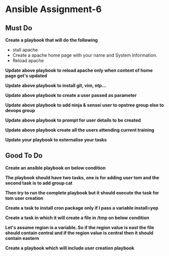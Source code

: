 # Ansible Assignment-6 #

## Must Do ##

**Create a playbook that will do the following**
*  stall apache
*  Create a apache home page with your name and System Information.
*  Reload apache


**Update above playbook to reload apache only when content of home page get's updated**

**Update above playbook to install git, vim, ntp...**

**Update above playbook to create a user passed as parameter**

**Update above playbook to add ninja & sensei user to opstree group else to devops group**

**Update above playbook to prompt for user details to be created**

**Update above playbook create all the users attending current training**

**Update your playbook to externalise your tasks**


## Good To Do ##

**Create an ansible playbook on below condition**

**The playbook should have two tasks, one is for adding user tom and the second task is to add group cat**

**Then try to run the complete playbook but it should execute the task for tom user creation**

**Create a task to install cron package only if I pass a variable install=yep**

**Create a task in which it will create a file in /tmp on below condition**

**Let's assume region is a variable. So if the region value is east the file should contain central and if the region value is central then it should contain eastern**

**Create a playbook which will include user creation playbook**
